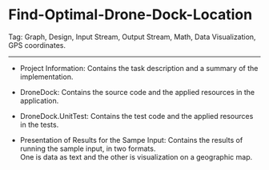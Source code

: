 # Find-Optimal-Drone-Dock-Location
Tag: Graph, Design, Input Stream, Output Stream, Math, Data Visualization, GPS coordinates.

--------------------------------------------------------------------------------------------------------------------------------------------------------------------------

- Project Information: Contains the task description and a summary of the implementation.

- DroneDock: Contains the source code and the applied resources in the application.

- DroneDock.UnitTest: Contains the test code and the applied resources in the tests.

- Presentation of Results for the Sampe Input: Contains the results of running the sample input, in two formats.<br/> 
                                               One is data as text and the other is visualization on a geographic map.
